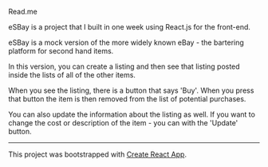 Read.me

eSBay is a project that I built in one week using React.js for the front-end.

eSBay is a mock version of the more widely known eBay - the bartering platform for second hand items.

In this version, you can create a listing and then see that listing posted inside the lists of all of the other items.

When you see the listing, there is a button that says 'Buy'. When you press that button the item is then removed from the list of potential purchases.

You can also update the information about the listing as well. If you want to change the cost or description of the item - you can with the 'Update' button.

----------------------------------------------------------------------------------------------------------------

This project was bootstrapped with [Create React App](https://github.com/facebookincubator/create-react-app).

